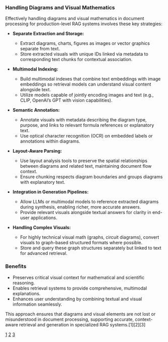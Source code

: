 ### Handling Diagrams and Visual Mathematics
Effectively handling diagrams and visual mathematics in document processing for production-level RAG systems involves these key strategies:

- **Separate Extraction and Storage:**
  - Extract diagrams, charts, figures as images or vector graphics separate from text.
  - Store extracted visuals with unique IDs linked via metadata to corresponding text chunks for contextual association.

- **Multimodal Indexing:**
  - Build multimodal indexes that combine text embeddings with image embeddings so retrieval models can understand visual content alongside text.
  - Utilize models capable of jointly encoding images and text (e.g., CLIP, OpenAI’s GPT with vision capabilities).

- **Semantic Annotation:**
  - Annotate visuals with metadata describing the diagram type, purpose, and links to relevant formula references or explanatory text.
  - Use optical character recognition (OCR) on embedded labels or annotations within diagrams.

- **Layout-Aware Parsing:**
  - Use layout analysis tools to preserve the spatial relationships between diagrams and related text, maintaining document flow context.
  - Ensure chunking respects diagram boundaries and groups diagrams with explanatory text.

- **Integration in Generation Pipelines:**
  - Allow LLMs or multimodal models to reference extracted diagrams during synthesis, enabling richer, more accurate answers.
  - Provide relevant visuals alongside textual answers for clarity in end-user applications.

- **Handling Complex Visuals:**
  - For highly technical visual math (graphs, circuit diagrams), convert visuals to graph-based structured formats where possible.
  - Store and query these graph structures separately but linked to text for advanced retrieval.

### Benefits

- Preserves critical visual context for mathematical and scientific reasoning.
- Enables retrieval systems to provide comprehensive, multimodal explanations.
- Enhances user understanding by combining textual and visual information seamlessly.

This approach ensures that diagrams and visual elements are not lost or misunderstood in document processing, supporting accurate, context-aware retrieval and generation in specialized RAG systems.[1][2][3]

[1](https://www.chitika.com/mathematical-pdf-parsing-rag/)
[2](https://arxiv.org/html/2506.16035v2)
[3](https://www.llamaindex.ai/blog/pdf-parsing-llamaparse)

